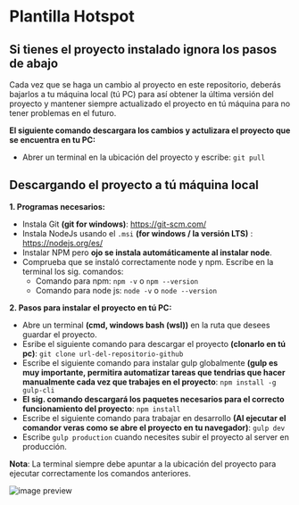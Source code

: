 # Plantilla Hotspot

## Si tienes el proyecto instalado ignora los pasos de abajo

Cada vez que se haga un cambio al proyecto en este repositorio, deberás bajarlos a tu máquina local (tú PC) para así obtener la última versión del proyecto y mantener siempre actualizado el proyecto en tú máquina para no tener problemas en el futuro.

**El siguiente comando descargara los cambios y actulizara el proyecto que se encuentra en tu PC:**
* Abrer un terminal en la ubicación del proyecto y escribe: `git pull` 


## Descargando el proyecto a tú máquina local

**1. Programas necesarios:**
* Instala Git **(git for windows)**: https://git-scm.com/
* Instala NodeJs usando el `.msi` **(for windows / la versión LTS)** : https://nodejs.org/es/
* Instalar NPM pero **ojo se instala automáticamente al instalar node**.
* Comprueba que se instaló correctamente node y npm. Escribe en la terminal los sig. comandos:
  * Comando para npm: `npm -v` o `npm --version`
  * Comando para node js: `node -v` o `node --version`

**2. Pasos para instalar el proyecto en tú PC:**
* Abre un terminal **(cmd, windows bash (wsl))** en la ruta que desees guardar el proyecto.
* Esribe el siguiente comando para descargar el proyecto **(clonarlo en tú pc)**: `git clone url-del-repositorio-github`
* Escribe el siguiente comando para instalar gulp globalmente **(gulp es muy importante, permitira automatizar tareas que tendrias que hacer manualmente cada vez que trabajes en el proyecto**: `npm install -g gulp-cli`
*  **El sig. comando descargará los paquetes necesarios para el correcto funcionamiento del proyecto**: `npm install` 
* Escribe el siguiente comando para trabajar en desarrollo **(Al ejecutar el comandor veras como se abre el proyecto en tu navegador)**: `gulp dev`
* Escribe `gulp production` cuando necesites subir el proyecto al server en producción.

**Nota**: La terminal siempre debe apuntar a la ubicación del proyecto para ejecutar correctamente los comandos anteriores.

![image preview](https://repository-images.githubusercontent.com/258600299/54d61a00-9912-11ea-9313-87a6b04cff94)
